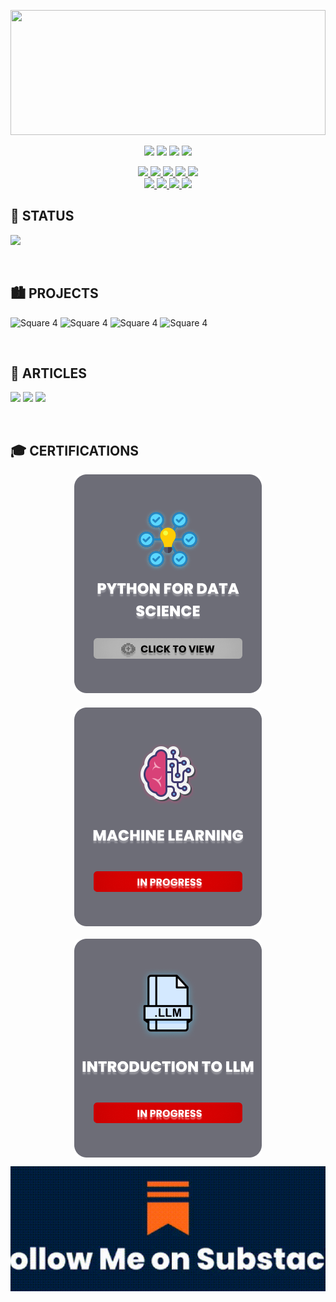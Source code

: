
<!-- 🖼️ BANNER -->
<p align="center">
  <img src="https://media4.giphy.com/media/v1.Y2lkPTc5MGI3NjExcjllbG14N2JqM3J6Zjd2bWhnbTJlODFiMmFmcHZmNTNtNjRwamJ2ZiZlcD12MV9pbnRlcm5hbF9naWZfYnlfaWQmY3Q9Zw/V4NSR1NG2p0KeJJyr5/giphy.gif" width="100%" height="200px" style="object-fit: cover;" />
</p>

<!-- 🔵 4 STACKED BADGES  -->
<p align="center">
  <img src="https://img.shields.io/badge/HTML-%23E34F26.svg?&style=for-the-badge&logo=html5&logoColor=white" />
  <img src="https://img.shields.io/badge/CSS-%231572B6.svg?&style=for-the-badge&logo=css3&logoColor=white" />
  <img src="https://img.shields.io/badge/JavaScript-%23F7DF1E.svg?&style=for-the-badge&logo=javascript&logoColor=black" />
  <img src="https://img.shields.io/badge/Python-%233776AB.svg?&style=for-the-badge&logo=python&logoColor=white" />
</p>

<!-- 🟣 SOCIAL + PORTFOLIO BADGES -->
<p align="center">
  <a href="https://www.linkedin.com/in/rizwanrafikmassani/">
    <img src="https://img.shields.io/badge/LinkedIn-%230077B5.svg?&style=for-the-badge&logo=linkedin&logoColor=white" />
  </a>
 <a href="https://substack.com/@rizwanrafikmassani">
  <img src="https://img.shields.io/badge/Substack-%23FF6719.svg?&style=for-the-badge&logo=substack&logoColor=white" />
</a>
  <a href="https://www.youtube.com/@RizwanRafikMassani">
    <img src="https://img.shields.io/badge/YouTube-%23FF0000.svg?&style=for-the-badge&logo=youtube&logoColor=white" />
  </a>
  <a href="https://dev.to/rizwanrafikmassani">
    <img src="https://img.shields.io/badge/dev.to-%230A0A0A.svg?&style=for-the-badge&logo=devdotto&logoColor=white" />
  </a>
  <a href="https://x.com/RRMassani">
    <img src="https://img.shields.io/badge/X-%2318171A.svg?&style=for-the-badge&logo=twitter&logoColor=white" />
  </a>
  <br>
  <a href="https://www.behance.net/RizwanRafikMassani">
    <img src="https://img.shields.io/badge/Behance-%23191919.svg?&style=for-the-badge&logo=behance&logoColor=white" />
  </a>
  <a href="https://www.researchgate.net/profile/Rizwan-Massani">
    <img src="https://img.shields.io/badge/ResearchGate-%2300CCBB.svg?&style=for-the-badge&logo=researchgate&logoColor=white" />
  </a>
  <a href="https://rizwanrafikmassani.github.io/">
    <img src="https://img.shields.io/badge/Portfolio-%23000000.svg?&style=for-the-badge&logo=githubpages&logoColor=white" />
  </a>
  <a href="https://www.producthunt.com/@rizwanrafikmassani">
    <img src="https://img.shields.io/badge/Product%20Hunt-%23DA552F.svg?&style=for-the-badge&logo=producthunt&logoColor=white" />
  </a>
</p>


## 📡 STATUS

<p>
  <img src="https://via.placeholder.com/600x100/444/fff?text=Status+Box" />
</p>



<br>

## 🏙️ PROJECTS 
<p >
 <img src="https://via.placeholder.com/150/000/fff?text=■" alt="Square 4" />
 <img src="https://via.placeholder.com/150/000/fff?text=■" alt="Square 4" />
 <img src="https://via.placeholder.com/150/000/fff?text=■" alt="Square 4" />
 <img src="https://via.placeholder.com/150/000/fff?text=■" alt="Square 4" />



</p>


<br>

## 📄 ARTICLES

<p>
  <img src="https://via.placeholder.com/150/555/fff?text=■" />
  <img src="https://via.placeholder.com/150/555/fff?text=■" />
  <img src="https://via.placeholder.com/150/555/fff?text=■" />
</p>


<br>


## 🎓 CERTIFICATIONS


<div style="display: flex; gap: 20px; align-items: center; flex-wrap: wrap; justify-content: center;">

  <a href="https://www.sololearn.com/certificates/CC-OHJFNPO8" target="_blank">
    <img src="Certifications/DSCert.jpg" alt="DS Cert" width="300" style="border-radius: 8px;">
  </a>
  
  <img src="Certifications/MLCert.png" alt="ML Cert" width="300" style="border-radius: 8px;">

  <img src="Certifications/LLMCert.png" alt="LLM Cert" width="300" style="border-radius: 8px;">



</div>



<!-- FOOTER -->

<p align="center">
  <img src="Footers/Footers.gif" width="1200" height="200px" style="object-fit: cover;" />
</p>
